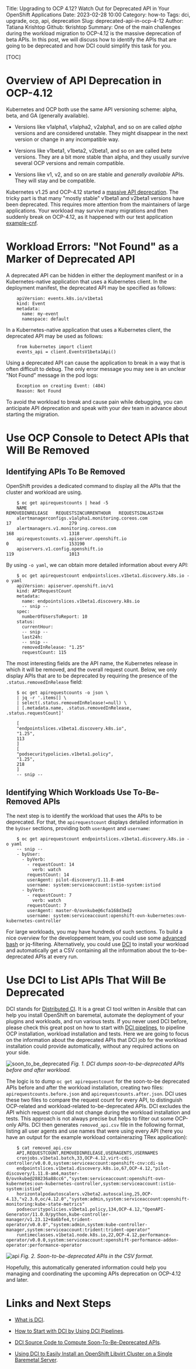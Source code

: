Title: Upgrading to OCP 4.12? Watch Out for Deprecated API in Your OpenShift Applications
Date: 2023-02-28 10:00
Category: how-to
Tags: dci, upgrade, ocp, api, deprecation
Slug: deprecated-api-in-ocp-4-12
Author: Tatiana Krishtop
Github: tkrishtop
Summary: One of the main challenges during the workload migration to OCP-4.12 is the massive deprecation of beta APIs. In this post, we will discuss how to identify the APIs that are going to be deprecated and how DCI could simplify this task for you.

[TOC]

# Overview of API Deprecation in OCP-4.12

Kubernetes and OCP both use the same API versioning scheme: alpha, beta, and GA (generally available).

- Versions like v1alpha1, v1alpha2, v2alpha1, and so on are called _alpha_ versions and are considered unstable. They might disappear in the next version or change in any incompatible way.

- Versions like v1beta1, v1beta2, v2beta1, and so on are called _beta_ versions. They are a bit more stable than alpha, and they usually survive several OCP versions and remain compatible.

- Versions like v1, v2, and so on are stable and _generally available_ APIs. They will stay and be compatible.

Kubernetes v1.25 and OCP-4.12 started a [massive API deprecation](https://kubernetes.io/docs/reference/using-api/deprecation-guide/#v1-25). The tricky part is that many "mostly stable" v1beta1 and v2beta1 versions have been deprecated. This requires more attention from the maintainers of large applications. Your workload may survive many migrations and then suddenly break on OCP-4.12, as it happened with our test application [example-cnf](https://github.com/rh-nfv-int/nfv-example-cnf-deploy).

# Workload Errors: "Not Found" as a Marker of Deprecated API

A deprecated API can be hidden in either the deployment manifest or in a Kubernetes-native application that uses a Kubernetes client. In the deployment manifest, the deprecated API may be specified as follows:

        apiVersion: events.k8s.io/v1beta1
        kind: Event
        metadata:
          name: my-event
          namespace: default

In a Kubernetes-native application that uses a Kubernetes client, the deprecated API may be used as follows:

        from kubernetes import client
        events_api = client.EventsV1beta1Api()

Using a deprecated API can cause the application to break in a way that is often difficult to debug. The only error message you may see is an unclear "Not Found" message in the pod logs:

        Exception on creating Event: (404)
        Reason: Not Found

To avoid the workload to break and cause pain while debugging, you can anticipate API deprecation and speak with your dev team in advance about starting the migration.

# Use OCP Console to Detect APIs that Will Be Removed

## Identifying APIs To Be Removed

OpenShift provides a dedicated command to display all the APIs that the cluster and workload are using.

        $ oc get apirequestcounts | head -5
        NAME                                                                       REMOVEDINRELEASE   REQUESTSINCURRENTHOUR   REQUESTSINLAST24H
        alertmanagerconfigs.v1alpha1.monitoring.coreos.com                                            17                      279
        alertmanagers.v1.monitoring.coreos.com                                                        168                     1318
        apirequestcounts.v1.apiserver.openshift.io                                                    0                       153190
        apiservers.v1.config.openshift.io                                                             119                     1013

By using `-o yaml`, we can obtain more detailed information about every API:

        $ oc get apirequestcount endpointslices.v1beta1.discovery.k8s.io -o yaml
        apiVersion: apiserver.openshift.io/v1
        kind: APIRequestCount
        metadata:
          name: endpointslices.v1beta1.discovery.k8s.io
          -- snip --
        spec:
          numberOfUsersToReport: 10
        status:
          currentHour:
          -- snip --
          last24h:
          -- snip --
          removedInRelease: "1.25"
          requestCount: 115

The most interesting fields are the API name, the Kubernetes release in which it will be removed, and the overall request count. Below, we only display APIs that are to be deprecated by requiring the presence of the `.status.removedInRelease` field:

        $ oc get apirequestcounts -o json \
        | jq -r '.items[] \
        | select(.status.removedInRelease!=null) \
        | [.metadata.name, .status.removedInRelease, .status.requestCount]' 

        [
        "endpointslices.v1beta1.discovery.k8s.io",
        "1.25",
        113
        ]
        [
        "podsecuritypolicies.v1beta1.policy",
        "1.25",
        218
        ]
        -- snip --

## Identifying Which Workloads Use To-Be-Removed APIs  

The next step is to identify the workload that uses the APIs to be deprecated.
For that, the `apirequestcount` displays detailed information in the `byUser` sections, providing both `userAgent` and `username`:

        $ oc get apirequestcount endpointslices.v1beta1.discovery.k8s.io -o yaml
        -- snip --
        - byUser:
          - byVerb:
            - requestCount: 14
              verb: watch
            requestCount: 14
            userAgent: pilot-discovery/1.11.8-am4
            username: system:serviceaccount:istio-system:istiod
          - byVerb:
            - requestCount: 7
              verb: watch
            requestCount: 7
            userAgent: master-0/ovnkube@6cfa168d3ed2
            username: system:serviceaccount:openshift-ovn-kubernetes:ovn-kubernetes-controller

For large workloads, you may have hundreds of such sections. To build a nice overview for the developpement team, you could use some [advanced bash](https://access.redhat.com/articles/6955985) or jq-filtering.
Alternatively, you could use [DCI](introduction-to-the-red-hat-distributed-ci) to install your workload and automatically get a CSV containing all the information about the to-be-deprecated APIs at every run.

# Use DCI to List APIs That Will Be Deprecated

DCI stands for [Distributed CI](introduction-to-the-red-hat-distributed-ci). It is a great CI tool written in Ansible that can help you install OpenShift on baremetal, automate the deployment of your plugins and workloads, and run various tests.
If you never used DCI before, please check this great post on how to start with [DCI pipelines](dci-pipeline), to pipeline OCP installation, workload installation and tests. Here we are going to focus on the information about the deprecated APIs that DCI job for the workload installation could provide automatically, without any required actions on your side.

![soon_to_be_deprecated](images/deprecated-api-in-ocp-4-12/deprecated_api_source.png)
*Fig. 1. DCI dumps soon-to-be-deprecated APIs before and after workload.*

The logic is to dump `oc get apirequestcount` for the soon-to-be deprecated APIs before and after the workload installation, creating two files: `apirequestcounts.before.json` and `apirequestcounts.after.json`. DCI uses these two files to compare the request count for every API, to distinguish OCP-related and workload-related to-be-deprecated APIs. DCI excludes the API which request count did not change during the workload installation and tests. This approach is not always precise but helps to filter out some OCP-only APIs. DCI then generates `removed_api.csv` file in the following format, listing all user agents and use names that were using every API (here you have an output for the example workload containerazing TRex application):

        $ cat removed_api.csv
        API,REQUESTCOUNT,REMOVEDINRELEASE,USERAGENTS,USERNAMES
        cronjobs.v1beta1.batch,33,OCP-4.12,virt-cdi-controller/v0.0.0,system:serviceaccount:openshift-cnv:cdi-sa
        endpointslices.v1beta1.discovery.k8s.io,67,OCP-4.12,"pilot-discovery/1.11.8-am4,master-0/ovnkube@288236a88cc6","system:serviceaccount:openshift-ovn-kubernetes:ovn-kubernetes-controller,system:serviceaccount:istio-system:istiod"
        horizontalpodautoscalers.v2beta2.autoscaling,25,OCP-4.13,"v2.3.0,oc/4.12.0","system:admin,system:serviceaccount:openshift-monitoring:kube-state-metrics"
        podsecuritypolicies.v1beta1.policy,134,OCP-4.12,"OpenAPI-Generator/11.0.0/python,kube-controller-manager/v1.23.12+8a6bfe4,trident-operator/v0.0.0","system:admin,system:kube-controller-manager,system:serviceaccount:trident:trident-operator"
        runtimeclasses.v1beta1.node.k8s.io,22,OCP-4.12,performance-operator/v0.0.0,system:serviceaccount:openshift-performance-addon-operator:performance-operator

![api](images/deprecated-api-in-ocp-4-12/removed_api.png)
*Fig. 2. Soon-to-be-deprecated APIs in the CSV format.*

Hopefully, this automatically generated information could help you managing and coordinating the upcoming APIs deprecation on OCP-4.12 and later.

# Links and Next Steps

- [What is DCI](introduction-to-the-red-hat-distributed-ci).

- [How to Start with DCI by Using DCI Pipelines](dci-pipeline).

- [DCI Source Code to Compute Soon-To-Be-Deprecated APIs](https://github.com/redhat-cip/dci-openshift-app-agent/tree/master/roles/deprecated-api).

- [Using DCI to Easily Install an OpenShift Libvirt Cluster on a Single Baremetal Server](install-openshift-on-baremetal-using-dci).
